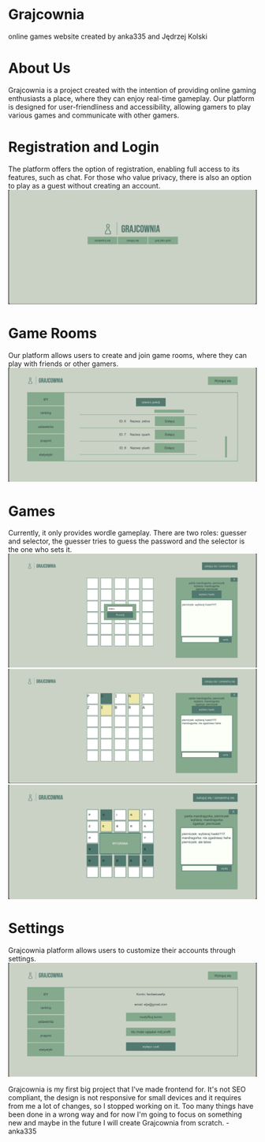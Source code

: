 # Grajcownia
online games website created by anka335 and Jędrzej Kolski

# About Us
Grajcownia is a project created with the intention of providing online gaming enthusiasts a place, where they can enjoy real-time gameplay. Our platform is designed for user-friendliness and accessibility, allowing gamers to play various games and communicate with other gamers.

# Registration and Login
The platform offers the option of registration, enabling full access to its features, such as chat. For those who value privacy, there is also an option to play as a guest without creating an account.
![image](images/startup.png)

# Game Rooms
Our platform allows users to create and join game rooms, where they can play with friends or other gamers.
![image](images/rooms.png)

# Games
Currently, it only provides wordle gameplay. There are two roles: guesser and selector, the guesser tries to guess the password and the selector is the one who sets it.
![image](images/setting_password.png)
![image](images/gameplay.png)
![image](images/final_screen.png)

# Settings
Grajcownia platform allows users to customize their accounts through settings.
![image](images/profile_settings.png)

Grajcownia is my first big project that I've made frontend for. It's not SEO compliant, the design is not responsive for small devices and it requires from me a lot of changes, so I stopped working on it. Too many things have been done in a wrong way and for now I'm going to focus on something new and maybe in the future I will create Grajcownia from scratch. - anka335

